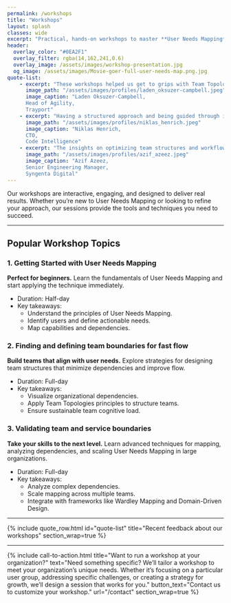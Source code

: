 ```yaml
---
permalink: /workshops
title: "Workshops"
layout: splash
classes: wide
excerpt: "Practical, hands-on workshops to master **User Needs Mapping** and transform your teams."
header: 
  overlay_color: "#0EA2F1"
  overlay_filter: rgba(14,162,241,0.6)
  overlay_image: /assets/images/workshop-presentation.jpg
  og_image: /assets/images/Movie-goer-full-user-needs-map.png.jpg
quote-list:
    - excerpt: "These workshops helped us get to grips with Team Topologies concepts as well as reflect on our current structure and interactions."  
      image_path: "/assets/images/profiles/laden_oksuzer-campbell.jpeg"
      image_caption: "Laden Oksuzer-Campbell,  
      Head of Agility,  
      Trayport"
    - excerpt: "Having a structured approach and being guided through it with valuable insights from Rich and his team allowed us to shape stream-aligned team structures"
      image_path: "/assets/images/profiles/niklas_henrich.jpeg"
      image_caption: "Niklas Henrich,  
      CTO,  
      Code Intelligence"
    - excerpt: "The insights on optimizing team structures and workflows were practical and immediately applicable, leading to significant positive changes in our day-to-day operations."  
      image_path: "/assets/images/profiles/azif_azeez.jpeg"
      image_caption: "Azif Azeez,  
      Senior Engineering Manager,  
      Syngenta Digital"
---
```


Our workshops are interactive, engaging, and designed to deliver real results. Whether you’re new to User Needs Mapping or looking to refine your approach, our sessions provide the tools and techniques you need to succeed.

---

## Popular Workshop Topics

### 1. Getting Started with User Needs Mapping

**Perfect for beginners.** Learn the fundamentals of User Needs Mapping and start applying the technique immediately.

- Duration: Half-day
- Key takeaways:
  - Understand the principles of User Needs Mapping.
  - Identify users and define actionable needs.
  - Map capabilities and dependencies.

### 2. Finding and defining team boundaries for fast flow

**Build teams that align with user needs.** Explore strategies for designing team structures that minimize dependencies and improve flow.

- Duration: Full-day
- Key takeaways:
  - Visualize organizational dependencies.
  - Apply Team Topologies principles to structure teams.
  - Ensure sustainable team cognitive load.

### 3. Validating team and service boundaries

**Take your skills to the next level.** Learn advanced techniques for mapping, analyzing dependencies, and scaling User Needs Mapping in large organizations.

- Duration: Full-day
- Key takeaways:
  - Analyze complex dependencies.
  - Scale mapping across multiple teams.
  - Integrate with frameworks like Wardley Mapping and Domain-Driven Design.

---

{% include quote_row.html id="quote-list"
   title="Recent feedback about our workshops"
   section_wrap=true
%}

---

{% include call-to-action.html
    title="Want to run a workshop at your organization?"
    text="Need something specific? We’ll tailor a workshop to meet your organization’s unique needs. Whether it’s focusing on a particular user group, addressing specific challenges, or creating a strategy for growth, we’ll design a session that works for you."
    button_text="Contact us to customize your workshop."
    url="/contact"
    section_wrap=true
  %}
